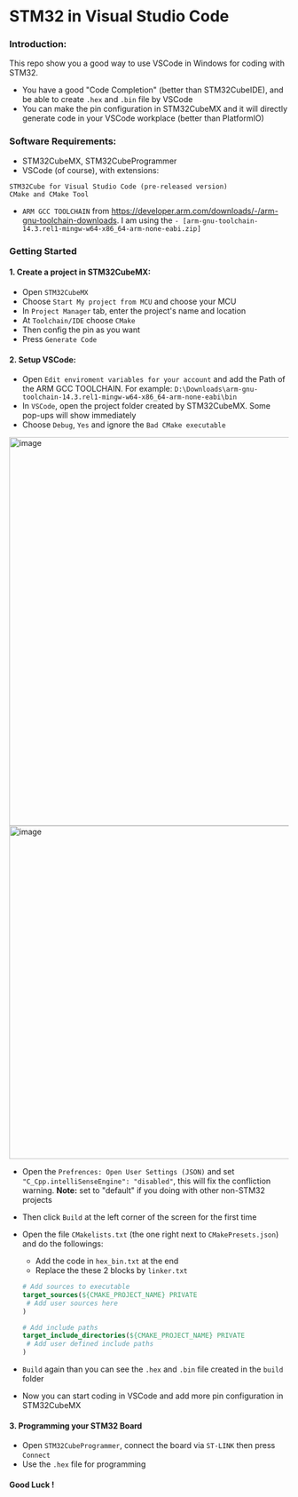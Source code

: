 # STM32 in Visual Studio Code

### Introduction: 

This repo show you a good way to use VSCode in Windows for coding with STM32.
- You have a good "Code Completion" (better than STM32CubeIDE), and be able to create `.hex` and `.bin` file by VSCode
- You can make the pin configuration in STM32CubeMX and it will directly generate code in your VSCode workplace (better than PlatformIO)
### Software Requirements: 

- STM32CubeMX, STM32CubeProgrammer
- VSCode (of course), with extensions: 

```
STM32Cube for Visual Studio Code (pre-released version)
CMake and CMake Tool
```

- `ARM GCC TOOLCHAIN` from https://developer.arm.com/downloads/-/arm-gnu-toolchain-downloads. I am using the `- [arm-gnu-toolchain-14.3.rel1-mingw-w64-x86_64-arm-none-eabi.zip]`

### Getting Started
#### 1. Create a project in STM32CubeMX:

- Open `STM32CubeMX` 
- Choose `Start My project from MCU` and choose your MCU
- In `Project Manager` tab, enter the project's name and location
- At `Toolchain/IDE` choose `CMake`
- Then config the pin as you want
- Press `Generate Code`

#### 2. Setup VSCode:

- Open `Edit enviroment variables for your account` and add the Path of the ARM GCC TOOLCHAIN. For example: `D:\Downloads\arm-gnu-toolchain-14.3.rel1-mingw-w64-x86_64-arm-none-eabi\bin`
- In `VSCode`, open the project folder created by STM32CubeMX. Some pop-ups will show immediately
- Choose `Debug`, `Yes` and ignore the `Bad CMake executable`

<img width="700" alt="image" src="https://github.com/user-attachments/assets/14521847-f4c8-4f51-b245-b81e0a661e70" />

<img width="600" alt="image" src="https://github.com/user-attachments/assets/5b919b3e-e069-4223-b15d-a1bd9f9370b4" />

 - Open the `Prefrences: Open User Settings (JSON)` and set `"C_Cpp.intelliSenseEngine": "disabled"`, this will fix the confliction warning. **Note:** set to "default" if you doing with other non-STM32 projects
 - Then click `Build` at the left corner of the screen for the first time
 - Open the file `CMakelists.txt` (the one right next to `CMakePresets.json`) and do the followings:
   - Add the code in `hex_bin.txt` at the end
   - Replace the these 2 blocks by `linker.txt`
    ```cmake
    # Add sources to executable
    target_sources(${CMAKE_PROJECT_NAME} PRIVATE
     # Add user sources here
    )

    # Add include paths
    target_include_directories(${CMAKE_PROJECT_NAME} PRIVATE
     # Add user defined include paths
    )
    ```
 

- `Build` again than you can see the `.hex` and `.bin` file created in the `build` folder
- Now you can start coding in VSCode and add more pin configuration in STM32CubeMX

#### 3. Programming your STM32 Board

- Open `STM32CubeProgrammer`, connect the board via `ST-LINK` then press `Connect`
- Use the `.hex` file for programming

#### Good Luck !
